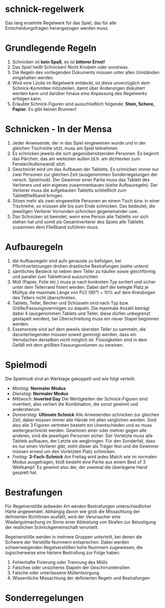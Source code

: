 schnick-regelwerk
=================

Das lang ersehnte Regelwerk für das Spiel, das für alle Entscheidungsfragen herangezogen werden muss.

# Grundlegende Regeln #
1. Schnicken ist __kein Spaß__, es ist __bitterer Ernst!__
2. Das Spiel heißt Schnicken! Nicht Knobeln oder sonstwas.
1. Die Regeln des vorliegenden Dokuments müssen unter allen Umständen eingehalten werden. 
2. Wird eine Lücke im Regelwerk entdeckt, ist diese unverzüglich dem Schnick-Kommitee mitzuteilen, damit über Änderungen diskutiert werden kann und darüber hinaus eine Anpassung des Regelwerks erfolgen kann.
3. Erlaubte Schnick-Figuren sind ausschließlich folgende: __Stein, Schere, Papier__. Es gibt keinen Brunnen!

# Schnicken - In der Mensa #
1. Jeder Anwesende, der in das Spiel eingewiesen wurde und in der gleichen Tischreihe sitzt, muss am Spiel teilnehmen
2. Es schnicken jeweils die sich gegenübersitzenden Personen. Es beginnt das Pärchen, das am weitesten außen (d.h. am dichtesten zum Fenster/Außenwand) sitzt.
3. Geschnickt wird um das Aufbauen der Tabletts. Es schnicken immer nur zwei Personen zur gleichen Zeit (ausgenommen Sonderregelungen der versch. Spielmodi). Der Gewinner einer Partie muss das Tablett des Verlierers und sein eigenes zusammenbauen (siehe Aufbauregeln). Der Verlierer muss die aufgebauten Tabletts schließlich zum Tablettfließband bringen.
4. Sitzen mehr als zwei eingeweihte Personen an einem Tisch bzw. in einer Tischreihe, so müssen alle bis zum Ende schnicken. Das bedeutet, die jeweiligen Verlierer Vorrunden schnicken gegeneinander usw..
5. Das Schnicken ist beendet, wenn eine Person alle Tabletts vor sich stehen hat und somit als Gesamtverlierer des Spiels alle Tabletts zusammen dem Fließband zuführen muss.

# Aufbauregeln #

1. die Aufbauregeln sind aufs genauste zu befolgen, bei Pflichtverletzungen drohen drastische Bestrafungen (siehe untern)
2. sämtliches Besteck ist neben dem Teller zu häufen sowie gleichförmig und parallel zum Tablettrand auszurichten
3. Müll (Papier, Folie etc.) muss je nach konkreten Typ sortiert und sicher unter dem Tellerrand fixiert werden. Dabei darf der belegte Platz je Mülltyp die maximale Länge von Pi/2 (90°) + 10% auf dem Kreisbogen des Tellers nicht überschreiten.
4. Tablets, Teller, Becher und Schüsseln sind nach Typ bzw. Größe/Fassungsvermögen zu stapeln. Die maximale Anzahl beträgt dabei 4 (ausgenommen Tablets und Teller, diese dürfen unbegrenzt gestapelt werden), bei Überschreitung muss ein neuer Stapel begonnen werden.
5. Essensreste sind auf dem jeweils obersten Teller zu sammeln, die darunterliegenden müssen soweit gereinigt werden, dass ein Verrutschen derselben nicht möglich ist. Flüssigkeiten sind in dem Gefäß mit dem größten Fassungsvolumen zu vereinen.

# Spielmodi #

Die Spielmodi sind an Werktage gekoppelt und wie folgt verteilt:

* _Montag_: __Normaler Modus__
* _Dienstag_: __Normaler Modus__
* _Mittwoch_: __Inverted Day__ Die Wertigkeiten der Schnick-Figuren sind invertiert, also verliert die Kombination, die sonst gewinnt und andersherum.
* _Donnerstag_: __Ultimate Schnick__ Alle Anwesenden schnicken zur gleichen Zeit, dabei müssen immer alle Hände mit allen verglichen werden. Sind also alle 3 Figuren vertreten besteht ein Unentschieden und es muss weitergeschnickt werden. Gewinnen einer oder mehrer gegen alle anderen, sind die jeweiligen Personen sicher. Der Vorletzte muss alle Tablets aufbauen, der Letzte sie wegbringen. Für den Sonderfall, dass es nur einen Verlierer gibt, steht dieser als Träger fest und die Gewinner müssen erneut um den Vorletzten Platz schnicken.                                
* _Freitag_: __3-Fach-Schnick__ Am Freitag wird jedes Match wie im normalen Modus ausgetragen, bloß besteht eine Partie aus einem Best of 3 Wettkampf. Es gewinnt also der, der zweimal die überlegene Hand gespielt hat.

# Bestrafungen #

Für Regelverstöße jedweder Art werden Bestrafungen unterschiedlicher Härte angewendet. Abhängig davon wie grob die Missachtung der definierten Richtlinien ausfällt, wird der Verursacher eine Wiedergutmachung im Sinne einer Ableistung von Strafen zur Belustigung der restlichen Schnickgemeinschaft verurteilt. 

Regelverstöße werden in mehrere Gruppen unterteilt, bei denen die Schwere der Verstöße Nummern entsprechen. Dabei werden schwerwiegenden Regelverstößen hohe Nummern zugewiesen, die logischerweise eine härtere Bestrafung zur Folge haben.

1. Fehlerhafte Fixierung oder Trennung des Mülls
2. Falsches oder unsicheres Stapeln der  Geschirruntensilien
3. Falsche oder unterlassene Müllentsorgung
4. Wissentliche Missachtung der definierten Regeln und Bestrafungen

# Sonderregelungen #
